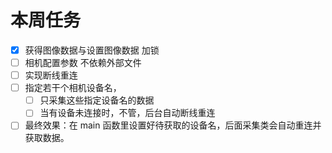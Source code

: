 # 本周任务

* [x] 获得图像数据与设置图像数据 加锁
* [ ] 相机配置参数 不依赖外部文件
* [ ] 实现断线重连
* [ ] 指定若干个相机设备名，
    * [ ] 只采集这些指定设备名的数据
    * [ ] 当有设备未连接时，不管，后台自动断线重连
* [ ] 最终效果：在 main 函数里设置好待获取的设备名，后面采集类会自动重连并获取数据。
